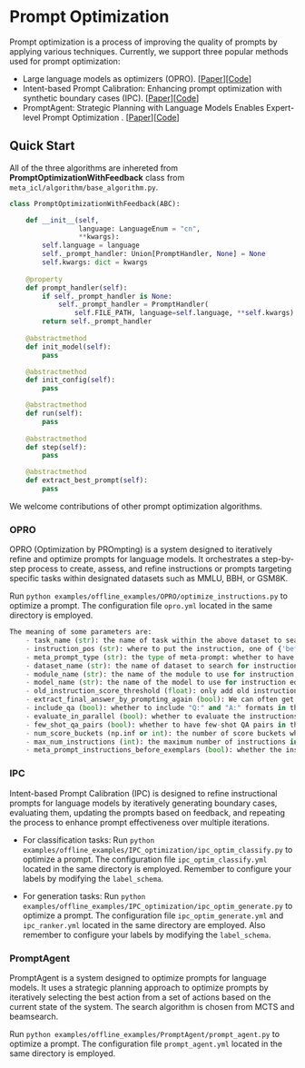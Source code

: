 # Prompt Optimization

Prompt optimization is a process of improving the quality of prompts by applying various techniques. Currently, we support three popular methods used for prompt optimization: 
- Large language models as optimizers (OPRO). [[Paper](https://arxiv.org/abs/2309.03409)][[Code](https://github.com/google-deepmind/opro)]
- Intent-based Prompt Calibration: Enhancing prompt optimization with synthetic boundary cases (IPC). [[Paper](https://arxiv.org/abs/2402.03099)][[Code](https://github.com/Eladlev/AutoPrompt)]
- PromptAgent: Strategic Planning with Language Models Enables Expert-level Prompt Optimization
. [[Paper](https://arxiv.org/abs/2310.16427)][[Code](https://github.com/XinyuanWangCS/PromptAgent)]

## Quick Start

All of the three algorithms are inhereted from **PromptOptimizationWithFeedback** class from `meta_icl/algorithm/base_algorithm.py`.
```python
class PromptOptimizationWithFeedback(ABC):

    def __init__(self,
                 language: LanguageEnum = "cn",
                 **kwargs):
        self.language = language
        self._prompt_handler: Union[PromptHandler, None] = None
        self.kwargs: dict = kwargs
    
    @property
    def prompt_handler(self):
        if self._prompt_handler is None:
            self._prompt_handler = PromptHandler(
                self.FILE_PATH, language=self.language, **self.kwargs)
        return self._prompt_handler
    
    @abstractmethod
    def init_model(self):
        pass

    @abstractmethod
    def init_config(self):
        pass

    @abstractmethod
    def run(self):
        pass
    
    @abstractmethod
    def step(self):
        pass

    @abstractmethod
    def extract_best_prompt(self):
        pass
```
We welcome contributions of other prompt optimization algorithms.

### OPRO
OPRO (Optimization by PROmpting) is a system designed to iteratively refine and optimize prompts for language models. It orchestrates a step-by-step process to create, assess, and refine instructions or prompts targeting specific tasks within designated datasets such as MMLU, BBH, or GSM8K.

Run `python examples/offline_examples/OPRO/optimize_instructions.py` to optimize a prompt. The configuration file `opro.yml` located in the same directory is employed.

```python
The meaning of some parameters are: 
    - task_name (str): the name of task within the above dataset to search for instructions on.
    - instruction_pos (str): where to put the instruction, one of {'before_QA','Q_begin', 'Q_end', 'A_begin'}.
    - meta_prompt_type (str): the type of meta-prompt: whether to have both previous instructions and dataset exemplars (often for fine-tuned optimizers), or to have only previous instructions (often for pre-trained optimizers).
    - dataset_name (str): the name of dataset to search for instructions on.
    - module_name (str): the name of the module to use for instruction editing.
    - model_name (str): the name of the model to use for instruction editing.
    - old_instruction_score_threshold (float): only add old instructions with score no less than this threshold.
    - extract_final_answer_by_prompting_again (bool): We can often get well-formatted answer when the model has been instruction-finetuned; otherwise, we may need to prompt again with "So the final answer is" added to better extract the final answer for final parsing.
    - include_qa (bool): whether to include "Q:" and "A:" formats in the prompt.
    - evaluate_in_parallel (bool): whether to evaluate the instructions in parallel with asyncio.
    - few_shot_qa_pairs (bool): whether to have few-shot QA pairs in the meta prompt.
    - num_score_buckets (np.inf or int): the number of score buckets when we convert float accuracies to integers. Default to np.inf for not bucketizing.
    - max_num_instructions (int): the maximum number of instructions in the meta prompt.
    - meta_prompt_instructions_before_exemplars (bool): whether the instruction-score pairs are before the exemplars from the dataset.  
```

### IPC

Intent-based Prompt Calibration (IPC) is designed to refine instructional prompts for language models by iteratively generating boundary cases, evaluating them, updating the prompts based on feedback, and repeating the process to enhance prompt effectiveness over multiple iterations.

- For classification tasks: Run `python examples/offline_examples/IPC_optimization/ipc_optim_classify.py` to optimize a prompt. The configuration file `ipc_optim_classify.yml` located in the same directory is employed. Remember to configure your labels by modifying the `label_schema`.

- For generation tasks: Run `python examples/offline_examples/IPC_optimization/ipc_optim_generate.py` to optimize a prompt. The configuration file `ipc_optim_generate.yml` and `ipc_ranker.yml` located in the same directory are employed. Also remember to configure your labels by modifying the `label_schema`.

### PromptAgent

PromptAgent is a system designed to optimize prompts for language models. It uses a strategic planning approach to optimize prompts by iteratively selecting the best action from a set of actions based on the current state of the system. The search algorithm is chosen from MCTS and beamsearch. 

Run `python examples/offline_examples/PromptAgent/prompt_agent.py` to optimize a prompt. The configuration file `prompt_agent.yml` located in the same directory is employed.



    



